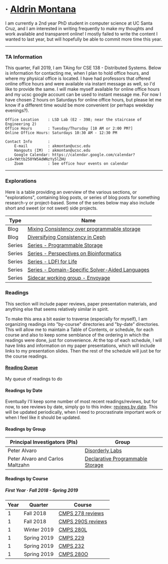 # &middot; [Aldrin Montana](profile)
I am currently a 2nd year PhD student in computer science at UC Santa Cruz, and I am interested
in writing frequently to make my thoughts and work available and transparent online! I mostly
failed to write the content I wanted to last year, but will hopefully be able to commit more
time this year.

---
### TA Information

This quarter, Fall 2019, I am TAing for CSE 138 - Distributed Systems. Below is information for
contacting me, when I plan to hold office hours, and where my physical office is located. I have had
professors that offered online office hours and were available via instant message as well, so I'd
like to provide the same. I will make myself available for online office hours and my ucsc google
account can be used to instant message me. For now I have chosen 2 hours on Saturdays for online
office hours, but please let me know if a different time would be more convenient (or perhaps weekday
evenings?).

    Office Location    : LSD Lab (E2 - 398; near the staircase of Engineering 2)
    Office Hours       : Tuesday/Thursday [10 AM or 2:00 PM?]
    Online Office Hours: Saturdays 10:30 AM - 12:30 PM
    
    Contact Info       :
        E-mail         : akmontan@ucsc.edu
        Hangouts (IM)  : akmontan@ucsc.edu
        Google Calendar: https://calendar.google.com/calendar?cid=YWttb250YW5AdWNzYy5lZHU
        Zoom           : See office hour events on calendar

---
### Explorations
Here is a table providing an overview of the various sections, or "explorations", containing blog posts,
or series of blog posts for something research-y or project-based. Some of the series below may also include
short and sweet (or not sweet) side projects.

| Type   | Name                                                                                              |
| ------ | ------------------------------------------------------------------------------------------------- |
| Blog   | [Mixing Consistency over programmable storage](blog/programmable-storage/mixing-consistency.md)   |
| Blog   | [Diversifying Consistency in Ceph](blog/programmable-storage/diversifying-consistency-in-ceph.md) |
| Series | [Series - Programmable Storage][programmable-storage]                                             |
| Series | [Series - Perspectives on Bioinformatics][bioinformatics]                                         |
| Series | [Series - LDFI for Life][ldfi-for-life]                                                            |
| Series | [Series - Domain-Specific Solver-Aided Languages][dsal]                                            |
| Series | [Sidecar working group - Envoyage][envoyage]                                                      |

### Readings
This section will include paper reviews, paper presentation materials, and anything else that seems
relatively similar in spirit.

To make this area a bit easier to traverse (especially for myself), I am organizing readings into
"by-course" directories and "by-date" directories. This will allow me to maintain a Table of
Contents, or schedule, for each course and also to keep some semblance of the ordering in which the
readings were done, just for convenience. At the top of each schedule, I will have links and
information on my paper presentations, which will include links to my presentation slides. Then the
rest of the schedule will just be for the course readings.

#### [Reading Queue](readings/reading-queue.md)
My queue of readings to do

#### Readings by Date
Eventually I'll keep some number of most recent readings/reviews, but for now, to see reviews by
date, simply go to this index: [reviews by date][reading-by-date]. This will be updated periodically,
when I need to procrastinate important work or when I feel like it should be updated.

#### Readings by Group

| Principal Investigators (PIs)    | Group                                               |
| -------------------------------- | --------------------------------------------------- |
| Peter Alvaro                     | [Disorderly Labs][group-disorderly]                 |
| Peter Alvaro and Carlos Maltzahn | [Declarative Programmable Storage][group-declstore] |

#### Readings by Course

##### First Year &middot; Fall 2018 - Spring 2019

| Year | Quarter     | Course                               |
| ---- | ----------- | ------------------------------------ |
| 1    | Fall 2018   | [CMPS 278 reviews][course-cmps278]   |
| 1    | Fall 2018   | [CMPS 290S reviews][course-cmps290s] |
| 1    | Winter 2019 | [CMPS 280L][seminar-cmps280l]        |
| 1    | Spring 2019 | [CMPS 229][course-cmps229]           |
| 1    | Spring 2019 | [CMPS 232][course-cmps232]           |
| 1    | Spring 2019 | [CMPS 280O][seminar-cmps280o]        |

<!-- misc links -->
[mdbook]:                https://rust-lang-nursery.github.io/mdBook/

<!-- exploration links -->
[programmable-storage]:  blog/programmable-storage
[ldfi-for-life]:          blog/ldfi-for-life
[bioinformatics]:        blog/perspectives-on-bioinformatics
[dsal]:                  blog/domain-specific-solver-aided-languages
[envoyage]:              https://disorderlylabs.github.io/envoyage

<!-- navigational links -->
[reading-by-date]:       readings/by-date

[course-cmps278]:        readings/by-course/cmps278
[course-cmps290s]:       readings/by-course/cmps290s
[course-cmps232]:        readings/by-course/cmps232
[course-cmps229]:        readings/by-course/cmps229

[seminar-cmps280o]:      https://kohdmonkey.github.io/apl.spring19/
[seminar-cmps280l]:      readings/by-course/cmps280L

[group-disorderly]:      readings/by-group/disorderly
[group-declstore]:       readings/by-group/declarative-programmable-storage

[resource-ucsc-calendar]: https://calendar.google.com/calendar?cid=YWttb250YW5AdWNzYy5lZHU
